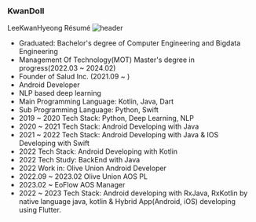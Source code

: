 ### KwanDoll 

LeeKwanHyeong Résumé
![header](https://capsule-render.vercel.app/api?type=rect&color=gradient&height=1)
- Graduated: Bachelor's degree of Computer Engineering and Bigdata Engineering
- Management Of Technology(MOT) Master's degree in progress(2022.03 ~ 2024.02)
- Founder of Salud Inc. (2021.09 ~ )
- Android Developer
- NLP based deep learning
- Main Programming Language: Kotlin, Java, Dart
- Sub Programming Language: Python, Swift
- 2019 ~ 2020 Tech Stack: Python, Deep Learning, NLP
- 2020 ~ 2021 Tech Stack: Android Developing with Java
- 2021 ~ 2022 Tech Stack: Android Developing with Java & IOS Developing with Swift
- 2022 Tech Stack: Android Developing with Kotlin
- 2022 Tech Study: BackEnd with Java
- 2022 Work in: Olive Union Android Developer
- 2022.09 ~ 2023.02 Olive Union AOS PL
- 2023.02 ~ EoFlow AOS Manager
- 2022 ~ 2023 Tech Stack: Android developing with RxJava, RxKotlin by native language java, kotlin & Hybrid App(Android, iOS) developing using Flutter.
